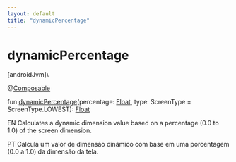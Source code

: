 ```yaml
---
layout: default
title: "dynamicPercentage"
---
```


# dynamicPercentage

[androidJvm]\

@[Composable](https://developer.android.com/reference/kotlin/androidx/compose/runtime/Composable.html)

fun [dynamicPercentage](dynamic-percentage.md)(percentage: [Float](https://kotlinlang.org/api/core/kotlin-stdlib/kotlin/-float/index.html), type: ScreenType = ScreenType.LOWEST): [Float](https://kotlinlang.org/api/core/kotlin-stdlib/kotlin/-float/index.html)

EN Calculates a dynamic dimension value based on a percentage (0.0 to 1.0) of the screen dimension.

PT Calcula um valor de dimensão dinâmico com base em uma porcentagem (0.0 a 1.0) da dimensão da tela.